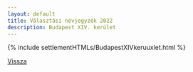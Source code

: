 ```yaml
---
layout: default
title: Választási névjegyzék 2022
description: Budapest XIV. kerület
---
```


{% include settlementHTMLs/BudapestXIVkeruuxlet.html %}

[Vissza](../)